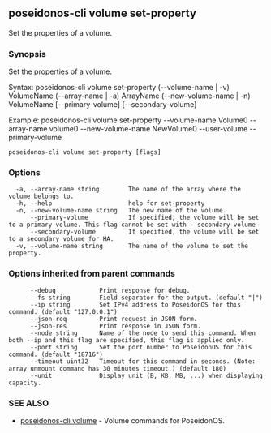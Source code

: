 ## poseidonos-cli volume set-property

Set the properties of a volume.

### Synopsis


Set the properties of a volume.

Syntax: 
	poseidonos-cli volume set-property (--volume-name | -v) VolumeName 
	(--array-name | -a) ArrayName (--new-volume-name | -n) VolumeName
	[--primary-volume] [--secondary-volume]

Example: 
	poseidonos-cli volume set-property --volume-name Volume0 --array-name volume0 
	--new-volume-name NewVolume0 --user-volume --primary-volume


```
poseidonos-cli volume set-property [flags]
```

### Options

```
  -a, --array-name string        The name of the array where the volume belongs to.
  -h, --help                     help for set-property
  -n, --new-volume-name string   The new name of the volume.
      --primary-volume           If specified, the volume will be set to a primary volume. This flag cannot be set with --secondary-volume
      --secondary-volume         If specified, the volume will be set to a secondary volume for HA.
  -v, --volume-name string       The name of the volume to set the property.
```

### Options inherited from parent commands

```
      --debug            Print response for debug.
      --fs string        Field separator for the output. (default "|")
      --ip string        Set IPv4 address to PoseidonOS for this command. (default "127.0.0.1")
      --json-req         Print request in JSON form.
      --json-res         Print response in JSON form.
      --node string      Name of the node to send this command. When both --ip and this flag are specified, this flag is applied only.
      --port string      Set the port number to PoseidonOS for this command. (default "18716")
      --timeout uint32   Timeout for this command in seconds. (Note: array unmount command has 30 minutes timeout.) (default 180)
      --unit             Display unit (B, KB, MB, ...) when displaying capacity.
```

### SEE ALSO

* [poseidonos-cli volume](poseidonos-cli_volume.md)	 - Volume commands for PoseidonOS.

